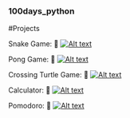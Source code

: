 ### 100days_python

#Projects

Snake Game: 🐍
[![Alt text](./snake.png)](https://youtu.be/G3hGlWCPSZU)

Pong Game: 🏓
[![Alt text](./pong.png)](https://youtu.be/LzTrDZeXGeY)

Crossing Turtle Game: 🐢
[![Alt text](./corssing.png)](https://youtu.be/mvGbKfJR-Os)

Calculator: 🧮
[![Alt text](./cal.png)](https://youtu.be/hs8kUuLY8dI)

Pomodoro: 🍅
[![Alt text](./pomodoro.png)](https://youtu.be/6aUM18eFHtg)
